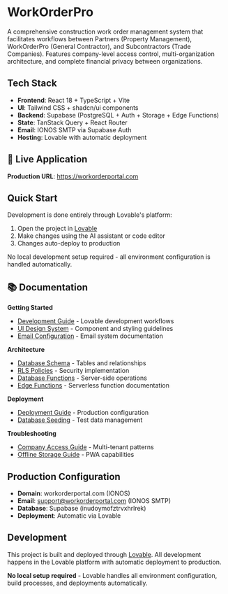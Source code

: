 
# WorkOrderPro

A comprehensive construction work order management system that facilitates workflows between Partners (Property Management), WorkOrderPro (General Contractor), and Subcontractors (Trade Companies). Features company-level access control, multi-organization architecture, and complete financial privacy between organizations.

## Tech Stack

- **Frontend**: React 18 + TypeScript + Vite
- **UI**: Tailwind CSS + shadcn/ui components  
- **Backend**: Supabase (PostgreSQL + Auth + Storage + Edge Functions)
- **State**: TanStack Query + React Router
- **Email**: IONOS SMTP via Supabase Auth
- **Hosting**: Lovable with automatic deployment

## 🚀 Live Application

**Production URL**: https://workorderportal.com

## Quick Start

Development is done entirely through Lovable's platform:

1. Open the project in [Lovable](https://lovable.dev)
2. Make changes using the AI assistant or code editor
3. Changes auto-deploy to production

No local development setup required - all environment configuration is handled automatically.

## 📚 Documentation

**Getting Started**
- [Development Guide](./docs/DEVELOPMENT.md) - Lovable development workflows
- [UI Design System](./docs/UI_DESIGN_SYSTEM.md) - Component and styling guidelines
- [Email Configuration](./docs/EMAIL_CONFIGURATION.md) - Email system documentation

**Architecture**  
- [Database Schema](./docs/DATABASE_SCHEMA.md) - Tables and relationships
- [RLS Policies](./docs/RLS_POLICIES.md) - Security implementation
- [Database Functions](./docs/DATABASE_FUNCTIONS.md) - Server-side operations
- [Edge Functions](./docs/EDGE_FUNCTIONS.md) - Serverless function documentation

**Deployment**
- [Deployment Guide](./docs/DEPLOYMENT.md) - Production configuration
- [Database Seeding](./docs/SEEDING.md) - Test data management

**Troubleshooting**
- [Company Access Guide](./docs/COMPANY_ACCESS_GUIDE.md) - Multi-tenant patterns
- [Offline Storage Guide](./docs/OFFLINE_STORAGE_GUIDE.md) - PWA capabilities

## Production Configuration

- **Domain**: workorderportal.com (IONOS)
- **Email**: support@workorderportal.com (IONOS SMTP)
- **Database**: Supabase (inudoymofztrvxhrlrek)
- **Deployment**: Automatic via Lovable

## Development

This project is built and deployed through [Lovable](https://lovable.dev). All development happens in the Lovable platform with automatic deployment to production.

**No local setup required** - Lovable handles all environment configuration, build processes, and deployments automatically.
